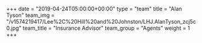 +++
date = "2019-04-24T05:00:00+00:00"
type = "team"
title = "Alan Tyson"
team_img = "/v1574219417/Lee%2C%20Hill%20and%20Johnston/LHJ.AlanTyson_zcj5c0.jpg"
team_title = "Insurance Advisor"
team_group = "Agents"
weight = 1
+++